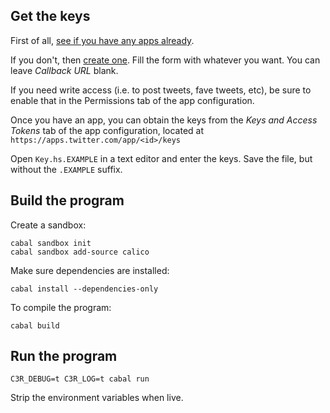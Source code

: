 Get the keys
------------

First of all, [see if you have any apps already](https://apps.twitter.com).

If you don't, then [create one](https://apps.twitter.com/app/new).
Fill the form with whatever you want.  You can leave *Callback URL* blank.

If you need write access (i.e. to post tweets, fave tweets, etc),
be sure to enable that in the Permissions tab of the app configuration.

Once you have an app, you can obtain the keys from the
*Keys and Access Tokens* tab of the app configuration, located at
`https://apps.twitter.com/app/<id>/keys`

Open `Key.hs.EXAMPLE` in a text editor and enter the keys.
Save the file, but without the `.EXAMPLE` suffix.

Build the program
-----------------

Create a sandbox:

    cabal sandbox init
    cabal sandbox add-source calico

Make sure dependencies are installed:

    cabal install --dependencies-only

To compile the program:

    cabal build

Run the program
---------------

    C3R_DEBUG=t C3R_LOG=t cabal run

Strip the environment variables when live.
